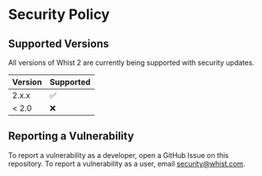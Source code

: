 # Security Policy

## Supported Versions

All versions of Whist 2 are currently being supported with security updates.

| Version | Supported          |
| ------- | ------------------ |
| 2.x.x   | :white_check_mark: |
| < 2.0   | :x:                |

## Reporting a Vulnerability

To report a vulnerability as a developer, open a GitHub Issue on this repository. To
report a vulnerability as a user, email security@whist.com.
